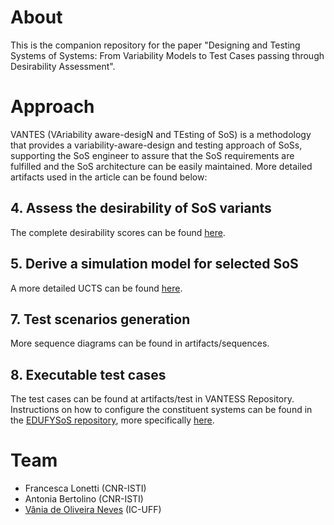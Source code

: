 # About

This is the companion repository for the paper "Designing and Testing Systems of Systems: From Variability Models to Test Cases passing through Desirability Assessment".

# Approach

VANTES (VAriability aware-desigN and TEsting of SoS) is a methodology that provides a variability-aware-design and testing approach of SoSs, supporting the SoS engineer to assure that the SoS requirements are fulfilled and the SoS architecture can be easily maintained. More detailed artifacts used in the article can be found below:


## 4. Assess the desirability of SoS variants

The complete desirability scores can be found [here](./artifacts/SoSDesirability.xlsx).

## 5. Derive a simulation model for selected SoS

A more detailed UCTS can be found [here](./images/SoSUCTS.png).
## 7. Test scenarios generation

More sequence diagrams can be found in artifacts/sequences.

## 8. Executable test cases

The test cases can be found at artifacts/test in VANTESS Repository. Instructions on how to configure the constituent systems can be found in the [EDUFYSoS repository](https://github.com/edufysos/edufysos), more specifically [here](https://github.com/edufysos/edufysos/blob/master/guidelines/BasicEducationalSoS.pdf).

# Team

* Francesca Lonetti (CNR-ISTI) 
* Antonia Bertolino (CNR-ISTI)
* [Vânia de Oliveira Neves](https://github.com/vaniaon) (IC-UFF)



